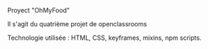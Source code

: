 Proyect "OhMyFood"

Il s'agit du quatrième projet de openclassrooms

Technologie utilisée : HTML, CSS, keyframes, mixins, npm scripts.
